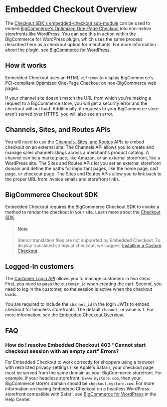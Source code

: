 # Embedded Checkout Overview



The [Checkout SDK's embedded-checkout sub-module](https://github.com/bigcommerce/checkout-sdk-js/blob/master/docs/README.md#embedcheckout) can be used to embed [BigCommerce's Optimized One-Page Checkout](https://support.bigcommerce.com/s/article/Optimized-Single-Page-Checkout) into non-native storefronts like WordPress. You can see this in action within the BigCommerce for WordPress plugin, which uses the same process described here as a checkout option for merchants. For more information about the plugin, see [BigCommerce for WordPress](/bigcommerce-for-wordpress/getting-started/introduction).

## How it works

Embedded Checkout uses an HTML `<iframe>` to display BigCommerce's PCI-compliant Optimized One-Page Checkout on non-BigCommerce web pages.

If your channel site doesn't match the URL from which you're making a request to a BigCommerce store, you will get a security error and the checkout will not load. Additionally, if requests to your BigCommerce store aren't served over HTTPS, you will also see an error.

## Channels, Sites, and Routes APIs

You will need to use the [Channels, Sites, and Routes](/api-reference/store-management/channels) APIs to embed checkout on an external site. The Channels API allows you to create and manage sales channel listings across a merchant's product catalog. A channel can be a marketplace, like Amazon, or an external storefront, like a WordPress site. The Sites and Routes APIs let you set an external storefront domain and define the paths for important pages, like the home page, cart page, or checkout page. The Sites and Routes APIs allow you to link back to the proper URL from invoice emails and storefront links.

## BigCommerce Checkout SDK

Embedded Checkout requires the BigCommerce Checkout SDK to invoke a method to render the checkout in your site. Learn more about the [Checkout SDK](/api-docs/cart-and-checkout/checkout-sdk).


> #### Note 
> Stencil translation files are not supported by Embedded Checkout. To display translated strings at checkout, we suggest [Installing a Custom Checkout](/stencil-docs/customizing-checkout/installing-custom-checkouts). 


## Logged-In customers

The [Customer Login API](/api-docs/storefront/customer-login-api) allows you to manage customers in two steps. First, you need to pass the `customer_id` when creating the cart. Second, you need to log in the customer, so the session is active when the checkout loads.

You are required to include the `channel_id` in the login JWTs to embed checkout for headless storefronts. The default `channel_id` value is `1`. For more information, see the [Embedded Checkout Overview](/api-docs/storefronts/embedded-checkout/embedded-checkout-overview).


## FAQ

### How do I resolve Embedded Checkout 403 "Cannot start checkout session with an empty cart" Errors?

For Embedded Checkout to work correctly for shoppers using a browser with restricted privacy settings (like Apple's Safari), your checkout page must be served from the same domain as your BigCommerce storefront. For example, if your headless storefront is `www.mystore.com`, then your BigCommerce store's domain should be `checkout.mystore.com`. For more information on making Embedded Checkout on a headless WordPress storefront compatible with Safari, see [BigCommerce for WordPress](https://support.bigcommerce.com/s/article/BigCommerce-for-WordPress-Checkout#safari) in the Help Center.
